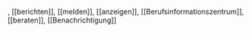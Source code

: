 , [[berichten]], [[melden]], [[anzeigen]], [[Berufsinformationszentrum]], [[beraten]], [[Benachrichtigung]]